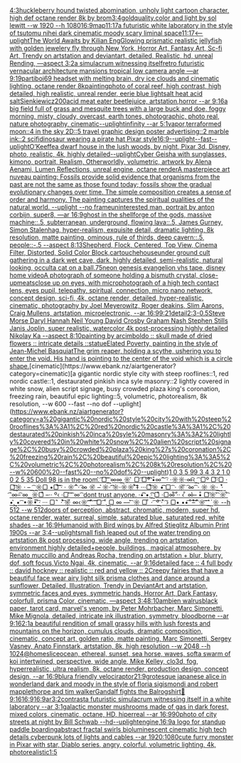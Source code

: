 [4:3](https://www.ebank.nz/aiartgenerator?category=4%3A3)[huckleberry hound twisted abomination, unholy light cartoon character, high def octane render 8k by brom](https://www.ebank.nz/aiartgenerator?category=huckleberry%20hound%20twisted%20abomination%2C%20unholy%20light%20cartoon%20character%2C%20high%20def%20octane%20render%208k%20by%20brom)[3:4](https://www.ebank.nz/aiartgenerator?category=3%3A4)[gold](https://www.ebank.nz/aiartgenerator?category=gold)[quality,](https://www.ebank.nz/aiartgenerator?category=quality%2C)[color and light by sol lewitt --w 1920 --h 1080](https://www.ebank.nz/aiartgenerator?category=color%20and%20light%20by%20sol%20lewitt%20--w%201920%20--h%201080)[16:9](https://www.ebank.nz/aiartgenerator?category=16%3A9)[map](https://www.ebank.nz/aiartgenerator?category=map)[11:17](https://www.ebank.nz/aiartgenerator?category=11%3A17)[a futuristic white laboratory in the style of tsutomu nihei dark cinematic moody scary liminal space](https://www.ebank.nz/aiartgenerator?category=a%20futuristic%20white%20laboratory%20in%20the%20style%20of%20tsutomu%20nihei%20dark%20cinematic%20moody%20scary%20liminal%20space)[11:17](https://www.ebank.nz/aiartgenerator?category=11%3A17)[<--uplight](https://www.ebank.nz/aiartgenerator?category=%3C--uplight)[The World Awaits by Kilian Eng](https://www.ebank.nz/aiartgenerator?category=The%20World%20Awaits%20by%20Kilian%20Eng)[Glowing prismatic  realistic jellyfish with golden jewelery fly through New York, Horror Art, Fantasy Art, Sc-fi Art, Trendy on artstation and deviantart, detailed, Realistic, hd, unreal Rending, —aspect 3:2](https://www.ebank.nz/aiartgenerator?category=Glowing%20prismatic%20%20realistic%20jellyfish%20with%20golden%20jewelery%20fly%20through%20New%20York%2C%20Horror%20Art%2C%20Fantasy%20Art%2C%20Sc-fi%20Art%2C%20Trendy%20on%20artstation%20and%20deviantart%2C%20detailed%2C%20Realistic%2C%20hd%2C%20unreal%20Rending%2C%20%E2%80%94aspect%203%3A2)[a simulacrum witnessing itself](https://www.ebank.nz/aiartgenerator?category=a%20simulacrum%20witnessing%20itself)[retro futuristic vernacular architecture mansions tropical low camera angle —ar 9:19](https://www.ebank.nz/aiartgenerator?category=retro%20futuristic%20vernacular%20architecture%20mansions%20tropical%20low%20camera%20angle%20%E2%80%94ar%209%3A19)[partiboi69 headset with melting brain, dry ice clouds and cinematic lighting, octane render 8k](https://www.ebank.nz/aiartgenerator?category=partiboi69%20headset%20with%20melting%20brain%2C%20dry%20ice%20clouds%20and%20cinematic%20lighting%2C%20octane%20render%208k)[painting](https://www.ebank.nz/aiartgenerator?category=painting)[photo of coral reef, high contrast, high detailed, high realistic, unreal render, eerie blue light](https://www.ebank.nz/aiartgenerator?category=photo%20of%20coral%20reef%2C%20high%20contrast%2C%20high%20detailed%2C%20high%20realistic%2C%20unreal%20render%2C%20eerie%20blue%20light)[salt heat acid salt](https://www.ebank.nz/aiartgenerator?category=salt%20heat%20acid%20salt)[Sienkiewicz](https://www.ebank.nz/aiartgenerator?category=Sienkiewicz)[200](https://www.ebank.nz/aiartgenerator?category=200)[acid meat eater beetlejuice, artstation,horror --ar 9:16](https://www.ebank.nz/aiartgenerator?category=acid%20meat%20eater%20beetlejuice%2C%20artstation%2Chorror%20--ar%209%3A16)[a big field full of grass and mesquite trees with a large buck and doe, foggy morning, misty, cloudy, overcast, earth tones, photographic, photo real, nature photography, cinematic](https://www.ebank.nz/aiartgenerator?category=a%20big%20field%20full%20of%20grass%20and%20mesquite%20trees%20with%20a%20large%20buck%20and%20doe%2C%20foggy%20morning%2C%20misty%2C%20cloudy%2C%20overcast%2C%20earth%20tones%2C%20photographic%2C%20photo%20real%2C%20nature%20photography%2C%20cinematic)[--uplight](https://www.ebank.nz/aiartgenerator?category=--uplight)[infinity --ar 5:1](https://www.ebank.nz/aiartgenerator?category=infinity%20--ar%205%3A1)[vapor,](https://www.ebank.nz/aiartgenerator?category=vapor%2C)[terraformed moon::4 in the sky 2D::5 travel graphic design poster advertising::2 marble ink::2 scifi](https://www.ebank.nz/aiartgenerator?category=terraformed%20moon%3A%3A4%20in%20the%20sky%202D%3A%3A5%20travel%20graphic%20design%20poster%20advertising%3A%3A2%20marble%20ink%3A%3A2%20scifi)[dinosaur wearing a pirate hat Pixar style](https://www.ebank.nz/aiartgenerator?category=dinosaur%20wearing%20a%20pirate%20hat%20Pixar%20style)[16:9](https://www.ebank.nz/aiartgenerator?category=16%3A9)[--uplight](https://www.ebank.nz/aiartgenerator?category=--uplight)[--fast](https://www.ebank.nz/aiartgenerator?category=--fast)[--uplight](https://www.ebank.nz/aiartgenerator?category=--uplight)[O’Keeffe](https://www.ebank.nz/aiartgenerator?category=O%E2%80%99Keeffe)[a dwarf house in the lush woods, by night, Pixar 3d, Disney, photo, realistic, 4k, highly detailed](https://www.ebank.nz/aiartgenerator?category=a%20dwarf%20house%20in%20the%20lush%20woods%2C%20by%20night%2C%20Pixar%203d%2C%20Disney%2C%20photo%2C%20realistic%2C%204k%2C%20highly%20detailed)[--uplight](https://www.ebank.nz/aiartgenerator?category=--uplight)[Cyber Geisha with sunglasses, kimono, portrait, Realism, Otherworldly, volumetric, artwork by Alena Aenami, Lumen Reflections, unreal engine, octane render](https://www.ebank.nz/aiartgenerator?category=Cyber%20Geisha%20with%20sunglasses%2C%20kimono%2C%20portrait%2C%20Realism%2C%20Otherworldly%2C%20volumetric%2C%20artwork%20by%20Alena%20Aenami%2C%20Lumen%20Reflections%2C%20unreal%20engine%2C%20octane%20render)[A masterpiece art nuveau painting: Fossils provide solid evidence that organisms from the past are not the same as those found today; fossils show the gradual evolutionary changes over time. The simple composition creates a sense of order and harmony. The painting captures the spiritual qualities of the natural world. --uplight --no frame](https://www.ebank.nz/aiartgenerator?category=A%20masterpiece%20art%20nuveau%20painting%3A%20Fossils%20provide%20solid%20evidence%20that%20organisms%20from%20the%20past%20are%20not%20the%20same%20as%20those%20found%20today%3B%20fossils%20show%20the%20gradual%20evolutionary%20changes%20over%20time.%20The%20simple%20composition%20creates%20a%20sense%20of%20order%20and%20harmony.%20The%20painting%20captures%20the%20spiritual%20qualities%20of%20the%20natural%20world.%20--uplight%20--no%20frame)[uninterested man, portrait by anton corbijn, super8, —ar 16:9](https://www.ebank.nz/aiartgenerator?category=uninterested%20man%2C%20portrait%20by%20anton%20corbijn%2C%20super8%2C%20%E2%80%94ar%2016%3A9)[ghost in the shell](https://www.ebank.nz/aiartgenerator?category=ghost%20in%20the%20shell)[forge of the gods, massive machine::.5, subterranean, underground, flowing lava::.5, James Gurney, Simon Stalenhag, hyper-realism, exquisite detail, dramatic lighting, 8k resolution, matte painting, ominous, rule of thirds, deep cavern::.5, people::-.5 --aspect 8:13](https://www.ebank.nz/aiartgenerator?category=forge%20of%20the%20gods%2C%20massive%20machine%3A%3A.5%2C%20subterranean%2C%20underground%2C%20flowing%20lava%3A%3A.5%2C%20James%20Gurney%2C%20Simon%20Stalenhag%2C%20hyper-realism%2C%20exquisite%20detail%2C%20dramatic%20lighting%2C%208k%20resolution%2C%20matte%20painting%2C%20ominous%2C%20rule%20of%20thirds%2C%20deep%20cavern%3A%3A.5%2C%20people%3A%3A-.5%20--aspect%208%3A13)[Shepherd, Flock, Centered, Top View, Cinema Filter, Distorted, Solid Color Block,](https://www.ebank.nz/aiartgenerator?category=Shepherd%2C%20Flock%2C%20Centered%2C%20Top%20View%2C%20Cinema%20Filter%2C%20Distorted%2C%20Solid%20Color%20Block%2C)[cartouche](https://www.ebank.nz/aiartgenerator?category=cartouche)[house](https://www.ebank.nz/aiartgenerator?category=house)[under ground cult gathering in a dark wet cave, dark, highly detailed, semi-realistic, natural looking, occult](https://www.ebank.nz/aiartgenerator?category=under%20ground%20cult%20gathering%20in%20a%20dark%20wet%20cave%2C%20dark%2C%20highly%20detailed%2C%20semi-realistic%2C%20natural%20looking%2C%20occult)[a cat on a ball](https://www.ebank.nz/aiartgenerator?category=a%20cat%20on%20a%20ball)[.75](https://www.ebank.nz/aiartgenerator?category=.75)[neon genesis evangelion vhs tape, disney home video](https://www.ebank.nz/aiartgenerator?category=neon%20genesis%20evangelion%20vhs%20tape%2C%20disney%20home%20video)[A photograph of someone holding a bismuth crystal, close-up](https://www.ebank.nz/aiartgenerator?category=A%20photograph%20of%20someone%20holding%20a%20bismuth%20crystal%2C%20close-up)[meats](https://www.ebank.nz/aiartgenerator?category=meats)[close up on eyes, with microphotograph of a high tech contact lens, eyes pupil, telepathy, spiritual, connection, micro nano network, concept design, sci-fi, 4k, octane render, detailed, hyper-realistic, cinematic, photography by Joel Meyerowitz, Roger deakins, Slim Aarons, Craig Mullens, artstation, microelectronic, --ar 16:9](https://www.ebank.nz/aiartgenerator?category=close%20up%20on%20eyes%2C%20with%20microphotograph%20of%20a%20high%20tech%20contact%20lens%2C%20eyes%20pupil%2C%20telepathy%2C%20spiritual%2C%20connection%2C%20micro%20nano%20network%2C%20concept%20design%2C%20sci-fi%2C%204k%2C%20octane%20render%2C%20detailed%2C%20hyper-realistic%2C%20cinematic%2C%20photography%20by%20Joel%20Meyerowitz%2C%20Roger%20deakins%2C%20Slim%20Aarons%2C%20Craig%20Mullens%2C%20artstation%2C%20microelectronic%2C%20--ar%2016%3A9)[9:21](https://www.ebank.nz/aiartgenerator?category=9%3A21)[detail](https://www.ebank.nz/aiartgenerator?category=detail)[2:3](https://www.ebank.nz/aiartgenerator?category=2%3A3)[-0.5](https://www.ebank.nz/aiartgenerator?category=-0.5)[Steve Morse Daryl Hannah Neil Young David Crosby Graham Nash Stephen Stills Janis Joplin, super realistic, watercolor 4k post-processing highly detailed Nikolay Ka --aspect 8:10](https://www.ebank.nz/aiartgenerator?category=Steve%20Morse%20Daryl%20Hannah%20Neil%20Young%20David%20Crosby%20Graham%20Nash%20Stephen%20Stills%20Janis%20Joplin%2C%20super%20realistic%2C%20watercolor%204k%20post-processing%20highly%20detailed%20Nikolay%20Ka%20--aspect%208%3A10)[painting by arcimboldo :: skull made of dried flowers :: intricate details ::](https://www.ebank.nz/aiartgenerator?category=painting%20by%20arcimboldo%20%3A%3A%20skull%20made%20of%20dried%20flowers%20%3A%3A%20intricate%20details%20%3A%3A)[statue](https://www.ebank.nz/aiartgenerator?category=statue)[Elated Poverty, painting in the style of Jean-Michel Basquiat](https://www.ebank.nz/aiartgenerator?category=Elated%20Poverty%2C%20painting%20in%20the%20style%20of%20Jean-Michel%20Basquiat)[The grim reaper, holding a scythe, ushering you to enter the void. His hand is pointing to the center of the void which is a circle shape.](https://www.ebank.nz/aiartgenerator?category=The%20grim%20reaper%2C%20holding%20a%20scythe%2C%20ushering%20you%20to%20enter%20the%20void.%20His%20hand%20is%20pointing%20to%20the%20center%20of%20the%20void%20which%20is%20a%20circle%20shape.)[cinematic](https://www.ebank.nz/aiartgenerator?category=cinematic)[a gigantic nordic style city with steep rooflines::1, red nordic castle::1, destaurated pinkish inca syle masonry::2 lightly covered in white snow, alien script signage, busy crowded plaza king's coronation, freezing rain, beautiful epic lighting::5, volumetric, photorealism, 8k resolution, --w 600 --fast --no dof --uplight](https://www.ebank.nz/aiartgenerator?category=a%20gigantic%20nordic%20style%20city%20with%20steep%20rooflines%3A%3A1%2C%20red%20nordic%20castle%3A%3A1%2C%20destaurated%20pinkish%20inca%20syle%20masonry%3A%3A2%20lightly%20covered%20in%20white%20snow%2C%20alien%20script%20signage%2C%20busy%20crowded%20plaza%20king%27s%20coronation%2C%20freezing%20rain%2C%20beautiful%20epic%20lighting%3A%3A5%2C%20volumetric%2C%20photorealism%2C%208k%20resolution%2C%20--w%20600%20--fast%20--no%20dof%20--uplight)[1 0 3 5 99 3 4 3 2 1 0 0 2 5 35 Doll 98 is in the room.͛ ͡▢͡ ͢͡ ∞∞͢ ☼ ͛ ▢ ͡▢͡º͡͡͡ •͒∞ ͡ ͛͛ ͡· ·☼☼·∞͡‹ ͢ ͡ ▢º ▢͡·▢ · ▢͢͡͡☼ · – ͢ ͡ ͢☼▢ •▢͒͡͡ ͡· · ☼ ͡ ͒· ͡∞ ☼͛ – ͛☼· ͡͡☼·☼☼ ͛͒͡‡ ···▢͒͡☼ •͡͡ ▢ ͡ · ☼͛͛ ͛ ͡∞ ͡ · ☼ ☼·͢ ͢ ·͛͒͢ ͡´∞–͡ ∞ ͢͢ ☼▢͒ –·· º‹ ·▢ ͛͡ ͡ ∞ ͡ dont trust anyone. ·•͡͡ •‚·͢͡͡ ▢͒ ·▢∞͒͡ ·͒· ‹ ͒ ∞͛– •͒ ▢͡☼ ͛͡ ☼ ͒͡ •‚͛͢͢ • ͡ •☼•͒ ͒͢͡· ··· ▢´ ͛ · ͒͛͡☼͒ ∞‹☼͢ ͡͡͡ ͡ ͒ ͡ ͡▢ ͡ ‚͒ ͢▢ ∞ –– ͛͡ ☼ ▢ ͒ · ͡ º͢͡ · ͛͒ ͡› ▢• ••͡´ ͒͡–͒͛͡ ͡ ͒☼͡ ͡ ͢ ͛͛͢´☼ --h 512 --w 512](https://www.ebank.nz/aiartgenerator?category=1%200%203%205%2099%203%204%203%202%201%200%200%202%205%2035%20Doll%2098%20is%20in%20the%20room.%CD%9B%20%CD%A1%E2%96%A2%CD%A1%20%CD%A1%CD%A2%20%E2%88%9E%E2%88%9E%CD%A2%20%E2%98%BC%20%CD%9B%20%E2%96%A2%20%CD%A1%E2%96%A2%CD%A1%C2%BA%CD%A1%CD%A1%CD%A1%20%E2%80%A2%CD%92%E2%88%9E%20%CD%A1%20%CD%9B%CD%9B%20%CD%A1%C2%B7%20%C2%B7%E2%98%BC%E2%98%BC%C2%B7%E2%88%9E%CD%A1%E2%80%B9%20%CD%A2%20%CD%A1%20%E2%96%A2%C2%BA%20%E2%96%A2%CD%A1%C2%B7%E2%96%A2%20%C2%B7%20%E2%96%A2%CD%A1%CD%A2%CD%A1%E2%98%BC%20%C2%B7%20%E2%80%93%20%CD%A2%20%CD%A1%20%CD%A2%E2%98%BC%E2%96%A2%20%E2%80%A2%E2%96%A2%CD%A1%CD%92%CD%A1%20%CD%A1%C2%B7%20%C2%B7%20%E2%98%BC%20%CD%A1%20%CD%92%C2%B7%20%CD%A1%E2%88%9E%20%E2%98%BC%CD%9B%20%E2%80%93%20%CD%9B%E2%98%BC%C2%B7%20%CD%A1%CD%A1%E2%98%BC%C2%B7%E2%98%BC%E2%98%BC%20%CD%A1%CD%9B%CD%92%E2%80%A1%20%C2%B7%C2%B7%C2%B7%E2%96%A2%CD%A1%CD%92%E2%98%BC%20%E2%80%A2%CD%A1%CD%A1%20%E2%96%A2%20%CD%A1%20%C2%B7%20%E2%98%BC%CD%9B%CD%9B%20%CD%9B%20%CD%A1%E2%88%9E%20%CD%A1%20%C2%B7%20%E2%98%BC%20%E2%98%BC%C2%B7%CD%A2%20%CD%A2%20%C2%B7%CD%9B%CD%92%CD%A2%20%CD%A1%C2%B4%E2%88%9E%E2%80%93%CD%A1%20%E2%88%9E%20%CD%A2%CD%A2%20%E2%98%BC%E2%96%A2%CD%92%20%E2%80%93%C2%B7%C2%B7%20%C2%BA%E2%80%B9%20%C2%B7%E2%96%A2%20%CD%9B%CD%A1%20%CD%A1%20%E2%88%9E%20%CD%A1%20dont%20trust%20anyone.%20%C2%B7%E2%80%A2%CD%A1%CD%A1%20%E2%80%A2%E2%80%9A%C2%B7%CD%A1%CD%A2%CD%A1%20%E2%96%A2%CD%92%20%C2%B7%E2%96%A2%E2%88%9E%CD%A1%CD%92%20%C2%B7%CD%92%C2%B7%20%E2%80%B9%20%CD%92%20%E2%88%9E%CD%9B%E2%80%93%20%E2%80%A2%CD%92%20%E2%96%A2%CD%A1%E2%98%BC%20%CD%A1%CD%9B%20%E2%98%BC%20%CD%A1%CD%92%20%E2%80%A2%E2%80%9A%CD%9B%CD%A2%CD%A2%20%E2%80%A2%20%CD%A1%20%E2%80%A2%E2%98%BC%E2%80%A2%CD%92%20%CD%92%CD%A2%CD%A1%C2%B7%20%C2%B7%C2%B7%C2%B7%20%E2%96%A2%C2%B4%20%CD%9B%20%C2%B7%20%CD%92%CD%9B%CD%A1%E2%98%BC%CD%92%20%E2%88%9E%E2%80%B9%E2%98%BC%CD%A2%20%CD%A1%CD%A1%CD%A1%20%CD%A1%20%CD%92%20%CD%A1%20%CD%A1%E2%96%A2%20%CD%A1%20%E2%80%9A%CD%92%20%CD%A2%E2%96%A2%20%E2%88%9E%20%E2%80%93%E2%80%93%20%CD%A1%CD%9B%20%E2%98%BC%20%E2%96%A2%20%CD%92%20%C2%B7%20%CD%A1%20%C2%BA%CD%A2%CD%A1%20%C2%B7%20%CD%9B%CD%92%20%CD%A1%E2%80%BA%20%E2%96%A2%E2%80%A2%20%E2%80%A2%E2%80%A2%CD%A1%C2%B4%20%CD%92%CD%A1%E2%80%93%CD%92%CD%9B%CD%A1%20%CD%A1%20%CD%92%E2%98%BC%CD%A1%20%CD%A1%20%CD%A2%20%CD%A2%CD%9B%CD%9B%C2%B4%E2%98%BC%20--h%20512%20--w%20512)[doors of perception, abstract, chromatic, modern, super hd, octane render, water, surreal, simple, saturated blue, saturated red, white shades --ar 16:9](https://www.ebank.nz/aiartgenerator?category=doors%20of%20perception%2C%20abstract%2C%20chromatic%2C%20modern%2C%20super%20hd%2C%20octane%20render%2C%20water%2C%20surreal%2C%20simple%2C%20saturated%20blue%2C%20saturated%20red%2C%20white%20shades%20--ar%2016%3A9)[Humanoid with Bird wings by Alfred Stieglitz Albumin Print 1900s --ar 3:4](https://www.ebank.nz/aiartgenerator?category=Humanoid%20with%20Bird%20wings%20by%20Alfred%20Stieglitz%20Albumin%20Print%201900s%20--ar%203%3A4)[--uplight](https://www.ebank.nz/aiartgenerator?category=--uplight)[small fish leaped out of the water,trending on artstation,8k post processing, wide angle, trending on artstation, environment highly detailed+people, buildings,, magical atmosphere, by Renato muccillo and Andreas Rocha, trending on artstation + blur, blurry, dof, soft focus,Victo Ngai, 4k, cinematic, --ar 9:16](https://www.ebank.nz/aiartgenerator?category=small%20fish%20leaped%20out%20of%20the%20water%2Ctrending%20on%20artstation%2C8k%20post%20processing%2C%20wide%20angle%2C%20trending%20on%20artstation%2C%20environment%20highly%20detailed%2Bpeople%2C%20buildings%2C%2C%20magical%20atmosphere%2C%20by%20Renato%20muccillo%20and%20Andreas%20Rocha%2C%20trending%20on%20artstation%20%2B%20blur%2C%20blurry%2C%20dof%2C%20soft%20focus%2CVicto%20Ngai%2C%204k%2C%20cinematic%2C%20--ar%209%3A16)[detailed face :: 4 full body :: david hockney :: realistic :: red and yellow :: 2](https://www.ebank.nz/aiartgenerator?category=detailed%20face%20%3A%3A%204%20full%20body%20%3A%3A%20david%20hockney%20%3A%3A%20realistic%20%3A%3A%20red%20and%20yellow%20%3A%3A%202)[Creepy fairies that have a beautiful face wear airy light silk prisma clothes and dance around a sunflower, Detailed, Illustration, Trendy in DeviantArt and artstation, symmetric faces and eyes, symmetric hands, Horror Art, Dark Fantasy, colorfull, prisma Color, cinematic, —aspect 3:4](https://www.ebank.nz/aiartgenerator?category=Creepy%20fairies%20that%20have%20a%20beautiful%20face%20wear%20airy%20light%20silk%20prisma%20clothes%20and%20dance%20around%20a%20sunflower%2C%20Detailed%2C%20Illustration%2C%20Trendy%20in%20DeviantArt%20and%20artstation%2C%20symmetric%20faces%20and%20eyes%2C%20symmetric%20hands%2C%20Horror%20Art%2C%20Dark%20Fantasy%2C%20colorfull%2C%20prisma%20Color%2C%20cinematic%2C%20%E2%80%94aspect%203%3A4)[8:10](https://www.ebank.nz/aiartgenerator?category=8%3A10)[ambien walrus](https://www.ebank.nz/aiartgenerator?category=ambien%20walrus)[black paper, tarot card, marvel's venom, by Peter Mohrbacher, Marc Simonetti, Mike Mignola, detailed, intricate ink illustration, symmetry, bloodborne --ar 9:16](https://www.ebank.nz/aiartgenerator?category=black%20paper%2C%20tarot%20card%2C%20marvel%27s%20venom%2C%20by%20Peter%20Mohrbacher%2C%20Marc%20Simonetti%2C%20Mike%20Mignola%2C%20detailed%2C%20intricate%20ink%20illustration%2C%20symmetry%2C%20bloodborne%20--ar%209%3A16)[2:1](https://www.ebank.nz/aiartgenerator?category=2%3A1)[a beautiful rendition of small grassy hills with lush forests and mountains on the horizon, cumulus clouds, dramatic composition, cinematic, concept art, golden ratio, matte painting, Marc Simonetti, Sergey Vasnev, Anato Finnstark, artstation, 8k, high resolution  --w 2048 --h 1024](https://www.ebank.nz/aiartgenerator?category=a%20beautiful%20rendition%20of%20small%20grassy%20hills%20with%20lush%20forests%20and%20mountains%20on%20the%20horizon%2C%20cumulus%20clouds%2C%20dramatic%20composition%2C%20cinematic%2C%20concept%20art%2C%20golden%20ratio%2C%20matte%20painting%2C%20Marc%20Simonetti%2C%20Sergey%20Vasnev%2C%20Anato%20Finnstark%2C%20artstation%2C%208k%2C%20high%20resolution%20%20--w%202048%20--h%201024)[@homeslice](https://www.ebank.nz/aiartgenerator?category=%40homeslice)[ocean, ethereal, sunset, sea horse, waves, soft](https://www.ebank.nz/aiartgenerator?category=ocean%2C%20ethereal%2C%20sunset%2C%20sea%20horse%2C%20waves%2C%20soft)[a swarm of koi intertwined, perspective, wide angle, Mike Kelley, clo3d, fog, hyperrealistic, ultra realism, 8k, octane render, production design, concept design, --ar 16:9](https://www.ebank.nz/aiartgenerator?category=a%20swarm%20of%20koi%20intertwined%2C%20perspective%2C%20wide%20angle%2C%20Mike%20Kelley%2C%20clo3d%2C%20fog%2C%20hyperrealistic%2C%20ultra%20realism%2C%208k%2C%20octane%20render%2C%20production%20design%2C%20concept%20design%2C%20--ar%2016%3A9)[blur](https://www.ebank.nz/aiartgenerator?category=blur)[a friendly velociraptor](https://www.ebank.nz/aiartgenerator?category=a%20friendly%20velociraptor)[21:9](https://www.ebank.nz/aiartgenerator?category=21%3A9)[grotesque japanese alice in wonderland dark and moody in the style of floria sigismondi and robert mapplethorpe and tim walker](https://www.ebank.nz/aiartgenerator?category=grotesque%20japanese%20alice%20in%20wonderland%20dark%20and%20moody%20in%20the%20style%20of%20floria%20sigismondi%20and%20robert%20mapplethorpe%20and%20tim%20walker)[Gandalf fights the Balrog](https://www.ebank.nz/aiartgenerator?category=Gandalf%20fights%20the%20Balrog)[shirt](https://www.ebank.nz/aiartgenerator?category=shirt)[🤪](https://www.ebank.nz/aiartgenerator?category=%F0%9F%A4%AA)[9:16](https://www.ebank.nz/aiartgenerator?category=9%3A16)[16:9](https://www.ebank.nz/aiartgenerator?category=16%3A9)[16:9](https://www.ebank.nz/aiartgenerator?category=16%3A9)[ar3:2](https://www.ebank.nz/aiartgenerator?category=ar3%3A2)[contrast](https://www.ebank.nz/aiartgenerator?category=contrast)[a futuristic simulacrum witnessing itself in a white laboratory --ar 3:1](https://www.ebank.nz/aiartgenerator?category=a%20futuristic%20simulacrum%20witnessing%20itself%20in%20a%20white%20laboratory%20--ar%203%3A1)[galactic monster mushrooms made of gas in dark forest, mixed colors, cinematic, octane, HD, hiperreal --ar 16:9](https://www.ebank.nz/aiartgenerator?category=galactic%20monster%20mushrooms%20made%20of%20gas%20in%20dark%20forest%2C%20mixed%20colors%2C%20cinematic%2C%20octane%2C%20HD%2C%20hiperreal%20--ar%2016%3A9)[90](https://www.ebank.nz/aiartgenerator?category=90)[photo of city streets at night by Bill Schwab --hd](https://www.ebank.nz/aiartgenerator?category=photo%20of%20city%20streets%20at%20night%20by%20Bill%20Schwab%20--hd)[--uplight](https://www.ebank.nz/aiartgenerator?category=--uplight)[engine,](https://www.ebank.nz/aiartgenerator?category=engine%2C)[16:9](https://www.ebank.nz/aiartgenerator?category=16%3A9)[a logo for standup paddle boarding](https://www.ebank.nz/aiartgenerator?category=a%20logo%20for%20standup%20paddle%20boarding)[abstract fractal swirls bioluminescent cinematic high tech details cyberpunk lots of lights and cables --ar 1920:1080](https://www.ebank.nz/aiartgenerator?category=abstract%20fractal%20swirls%20bioluminescent%20cinematic%20high%20tech%20details%20cyberpunk%20lots%20of%20lights%20and%20cables%20--ar%201920%3A1080)[cute furry monster in Pixar with star, Diablo series, angry, colorful, volumetric lighting, 4k, photorealistic](https://www.ebank.nz/aiartgenerator?category=cute%20furry%20monster%20in%20Pixar%20with%20star%2C%20Diablo%20series%2C%20angry%2C%20colorful%2C%20volumetric%20lighting%2C%204k%2C%20photorealistic)[1:5](https://www.ebank.nz/aiartgenerator?category=1%3A5)